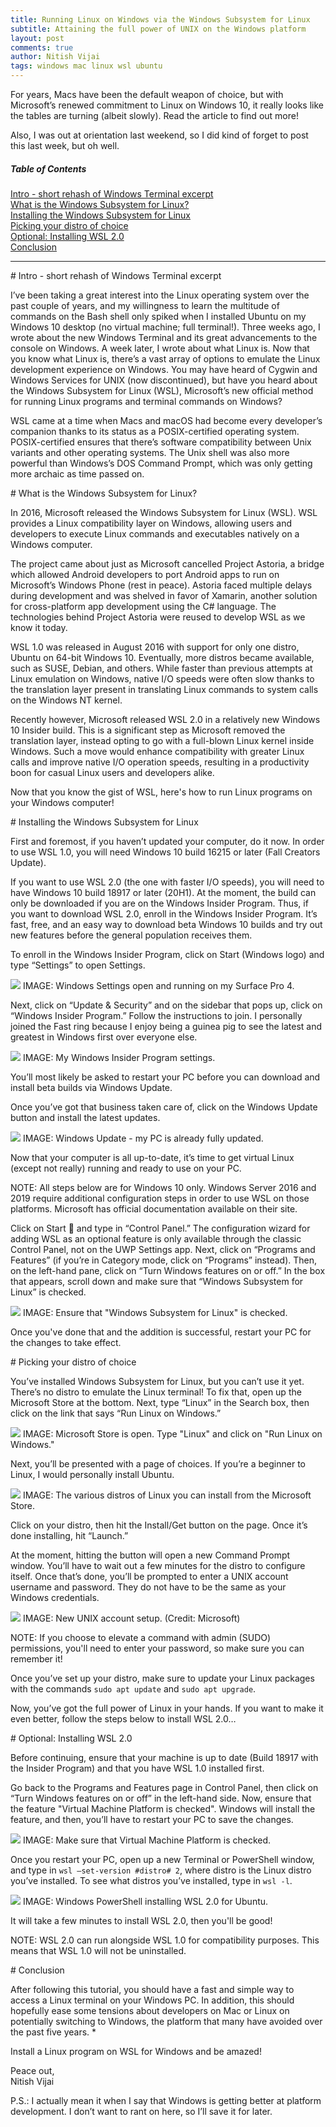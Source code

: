 ```yaml
---
title: Running Linux on Windows via the Windows Subsystem for Linux
subtitle: Attaining the full power of UNIX on the Windows platform
layout: post
comments: true
author: Nitish Vijai
tags: windows mac linux wsl ubuntu
---
```


For years, Macs have been the default weapon of choice, but with Microsoft’s renewed commitment to Linux on Windows 10, it really looks like the tables are turning (albeit slowly). Read the article to find out more!

Also, I was out at orientation last weekend, so I did kind of forget to post this last week, but oh well.

##### Table of Contents
[Intro - short rehash of Windows Terminal excerpt](#intro)<br/>
[What is the Windows Subsystem for Linux?](#whatiswsl)<br/>
[Installing the Windows Subsystem for Linux](#install)<br/>
[Picking your distro of choice](#distro)<br/>
[Optional: Installing WSL 2.0](#wsl2)<br/>
[Conclusion](#conclusion)<br/>

<hr/>

<a name="intro" />
# Intro - short rehash of Windows Terminal excerpt

I’ve been taking a great interest into the Linux operating system over the past couple of years, and my willingness to learn the multitude of commands on the Bash shell only spiked when I installed Ubuntu on my Windows 10 desktop (no virtual machine; full terminal!). Three weeks ago, I wrote about the new Windows Terminal and its great advancements to the console on Windows. A week later, I wrote about what Linux is. Now that you know what Linux is, there’s a vast array of options to emulate the Linux development experience on Windows. You may have heard of Cygwin and Windows Services for UNIX (now discontinued), but have you heard about the Windows Subsystem for Linux (WSL), Microsoft’s new official method for running Linux programs and terminal commands on Windows?

WSL came at a time when Macs and macOS had become every developer’s companion thanks to its status as a POSIX-certified operating system. POSIX-certified ensures that there’s software compatibility between Unix variants and other operating systems. The Unix shell was also more powerful than Windows’s DOS Command Prompt, which was only getting more archaic as time passed on.

<a name="whatiswsl" />
# What is the Windows Subsystem for Linux?

In 2016, Microsoft released the Windows Subsystem for Linux (WSL). WSL provides a Linux compatibility layer on Windows, allowing users and developers to execute Linux commands and executables natively on a Windows computer.

The project came about just as Microsoft cancelled Project Astoria, a bridge which allowed Android developers to port Android apps to run on Microsoft’s Windows Phone (rest in peace). Astoria faced multiple delays during development and was shelved in favor of Xamarin, another solution for cross-platform app development using the C# language. The technologies behind Project Astoria were reused to develop WSL as we know it today. 

WSL 1.0 was released in August 2016 with support for only one distro, Ubuntu on 64-bit Windows 10. Eventually, more distros became available, such as SUSE, Debian, and others. While faster than previous attempts at Linux emulation on Windows, native I/O speeds were often slow thanks to the translation layer present in translating Linux commands to system calls on the Windows NT kernel.

Recently however, Microsoft released WSL 2.0 in a relatively new Windows 10 Insider build. This is a significant step as Microsoft removed the translation layer, instead opting to go with a full-blown Linux kernel inside Windows. Such a move would enhance compatibility with greater Linux calls and improve native I/O operation speeds, resulting in a productivity boon for casual Linux users and developers alike. 

Now that you know the gist of WSL, here's how to run Linux programs on your Windows computer!

<a name="install" />
# Installing the Windows Subsystem for Linux

First and foremost, if you haven’t updated your computer, do it now. In order to use WSL 1.0, you will need Windows 10 build 16215 or later (Fall Creators Update).

If you want to use WSL 2.0 (the one with faster I/O speeds), you will need to have Windows 10 build 18917 or later (20H1). At the moment, the build can only be downloaded if you are on the Windows Insider Program. Thus, if you want to download WSL 2.0, enroll in the Windows Insider Program. It’s fast, free, and an easy way to download beta Windows 10 builds and try out new features before the general population receives them.

To enroll in the Windows Insider Program, click on Start (Windows logo) and type “Settings” to open Settings.

<img src="../../../assets/img/WSL1.jpg" />
IMAGE: Windows Settings open and running on my Surface Pro 4.

Next, click on “Update & Security” and on the sidebar that pops up, click on “Windows Insider Program.” Follow the instructions to join. I personally joined the Fast ring because I enjoy being a guinea pig to see the latest and greatest in Windows first over everyone else.

<img src="../../../assets/img/WSL2.jpg" />
IMAGE: My Windows Insider Program settings.

You’ll most likely be asked to restart your PC before you can download and install beta builds via Windows Update.

Once you’ve got that business taken care of, click on the Windows Update button and install the latest updates.

<img src="../../../assets/img/WSL3.jpg" />
IMAGE: Windows Update - my PC is already fully updated.

Now that your computer is all up-to-date, it’s time to get virtual Linux (except not really) running and ready to use on your PC.

NOTE: All steps below are for Windows 10 only. Windows Server 2016 and 2019 require additional configuration steps in order to use WSL on those platforms. Microsoft has official documentation available on their site.

Click on Start  and type in “Control Panel.” The configuration wizard for adding WSL as an optional feature is only available through the classic Control Panel, not on the UWP Settings app. Next, click on “Programs and Features” (if you’re in Category mode, click on “Programs” instead). Then, on the left-hand pane, click on “Turn Windows features on or off.” In the box that appears, scroll down and make sure that “Windows Subsystem for Linux” is checked.

<img src="../../../assets/img/WSL4.jpg" />
IMAGE: Ensure that "Windows Subsystem for Linux" is checked.

Once you've done that and the addition is successful, restart your PC for the changes to take effect.

<a name="distro" />
# Picking your distro of choice

You’ve installed Windows Subsystem for Linux, but you can’t use it yet. There’s no distro to emulate the Linux terminal! To fix that, open up the Microsoft Store at the bottom. Next, type “Linux” in the Search box, then click on the link that says “Run Linux on Windows.”

<img src="../../../assets/img/WSL5.jpg" />
IMAGE: Microsoft Store is open. Type "Linux" and click on "Run Linux on Windows."

Next, you’ll be presented with a page of choices. If you’re a beginner to Linux, I would personally install Ubuntu.

<img src="../../../assets/img/WSL6.jpg" />
IMAGE: The various distros of Linux you can install from the Microsoft Store.

Click on your distro, then hit the Install/Get button on the page. Once it’s done installing, hit “Launch.”

At the moment, hitting the button will open a new Command Prompt window. You’ll have to wait out a few minutes for the distro to configure itself. Once that’s done, you’ll be prompted to enter a UNIX account username and password. They do not have to be the same as your Windows credentials.

<img src="../../../assets/img/WSL7.png" />
IMAGE: New UNIX account setup. (Credit: Microsoft)

NOTE: If you choose to elevate a command with admin (SUDO) permissions, you'll need to enter your password, so make sure you can remember it!

Once you’ve set up your distro, make sure to update your Linux packages with the commands `sudo apt update` and `sudo apt upgrade`.

Now, you’ve got the full power of Linux in your hands. If you want to make it even better, follow the steps below to install WSL 2.0…

<a name="wsl2" />
# Optional: Installing WSL 2.0

Before continuing, ensure that your machine is up to date (Build 18917 with the Insider Program) and that you have WSL 1.0 installed first.

Go back to the Programs and Features page in Control Panel, then click on “Turn Windows features on or off” in the left-hand side. Now, ensure that the feature "Virtual Machine Platform is checked". Windows will install the feature, and then, you’ll have to restart your PC to save the changes.

<img src="../../../assets/img/WSL8.png" />
IMAGE: Make sure that Virtual Machine Platform is checked.

Once you restart your PC, open up a new Terminal or PowerShell window, and type in `wsl –set-version #distro# 2`, where distro is the Linux distro you’ve installed. To see what distros you’ve installed, type in `wsl -l`.

<img src="../../../assets/img/WSL9.jpg" />
IMAGE: Windows PowerShell installing WSL 2.0 for Ubuntu.

It will take a few minutes to install WSL 2.0, then you'll be good!

NOTE: WSL 2.0 can run alongside WSL 1.0 for compatibility purposes. This means that WSL 1.0 will not be uninstalled.

<a name="conclusion" />
# Conclusion

After following this tutorial, you should have a fast and simple way to access a Linux terminal on your Windows PC. In addition, this should hopefully ease some tensions about developers on Mac or Linux on potentially switching to Windows, the platform that many have avoided over the past five years. *

Install a Linux program on WSL for Windows and be amazed!

Peace out,
<br/>
Nitish Vijai

P.S.: I actually mean it when I say that Windows is getting better at platform development. I don’t want to rant on here, so I’ll save it for later.
